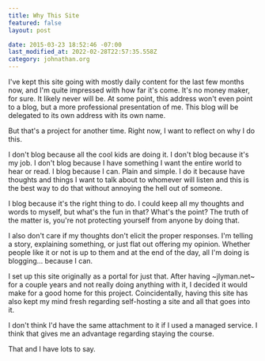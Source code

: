 ```yaml
---
title: Why This Site
featured: false
layout: post

date: 2015-03-23 18:52:46 -07:00
last_modified_at: 2022-02-28T22:57:35.558Z
category: johnathan.org
---
```


I've kept this site going with mostly daily content for the last few months now, and I'm quite impressed with how far it's come. It's no money maker, for sure. It likely never will be. At some point, this address won't even point to a blog, but a more professional presentation of me. This blog will be delegated to its own address with its own name.

But that's a project for another time. Right now, I want to reflect on why I do this.

I don't blog because all the cool kids are doing it. I don't blog because it's my job. I don't blog because I have something I want the entire world to hear or read. I blog because I can. Plain and simple. I do it because have thoughts and things I want to talk about to whomever will listen and this is the best way to do that without annoying the hell out of someone.

I blog because it's the right thing to do. I could keep all my thoughts and words to myself, but what's the fun in that? What's the point? The truth of the matter is, you're not protecting yourself from anyone by doing that.

I also don't care if my thoughts don't elicit the proper responses. I'm telling a story, explaining something, or just flat out offering my opinion. Whether people like it or not is up to them and at the end of the day, all I'm doing is blogging… because I can.

I set up this site originally as a portal for just that. After having ~jlyman.net~ for a couple years and not really doing anything with it, I decided it would make for a good home for this project. Coincidentally, having this site has also kept my mind fresh regarding self-hosting a site and all that goes into it.

I don't think I'd have the same attachment to it if I used a managed service. I think that gives me an advantage regarding staying the course.

That and I have lots to say.

